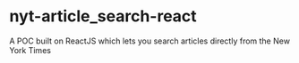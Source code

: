 # nyt-article_search-react
A POC built on ReactJS which lets you search articles directly from the New York Times
